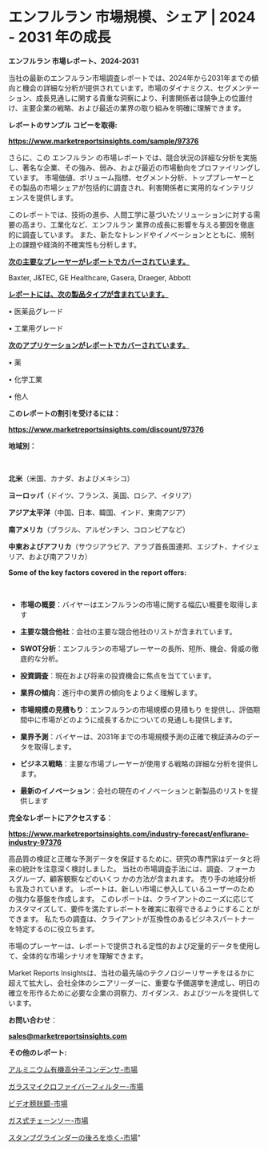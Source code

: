 # エンフルラン 市場規模、シェア | 2024 - 2031 年の成長

<strong>エンフルラン 市場レポート、2024-2031</strong>

当社の最新のエンフルラン市場調査レポートでは、2024年から2031年までの傾向と機会の詳細な分析が提供されています。市場のダイナミクス、セグメンテーション、成長見通しに関する貴重な洞察により、利害関係者は競争上の位置付け、主要企業の戦略、および最近の業界の取り組みを明確に理解できます。



<strong>レポートのサンプル コピーを取得:</strong> <a href=https://www.marketreportsinsights.com/sample/97376>

<strong><u>https://www.marketreportsinsights.com/sample/97376</u></strong></a>

さらに、この エンフルラン の市場レポートでは、競合状況の詳細な分析を実施し、著名な企業、その強み、弱み、および最近の市場動向をプロファイリングしています。 市場価値、ボリューム指標、セグメント分析、トッププレーヤーとその製品の市場シェアが包括的に調査され、利害関係者に実用的なインテリジェンスを提供します。

このレポートでは、技術の進歩、人間工学に基づいたソリューションに対する需要の高まり、工業化など、エンフルラン 業界の成長に影響を与える要因を徹底的に調査しています。 また、新たなトレンドやイノベーションとともに、規制上の課題や経済的不確実性も分析します。



<strong><u>次の主要なプレーヤーがレポートでカバーされています。</u></strong>

Baxter, J&TEC, GE Healthcare, Gasera, Draeger, Abbott



<strong><u><b>レポートには、次の製品タイプが含まれています。</b></u></strong>

• 医薬品グレード

• 工業用グレード



<strong><u><b>次のアプリケーションがレポートでカバーされています。</b></u></strong>

• 薬

• 化学工業

• 他人



<strong><b>このレポートの割引を受けるには：</b></strong>

<a href=https://www.marketreportsinsights.com/discount/97376>

<strong><u>https://www.marketreportsinsights.com/discount/97376</u></strong></a>



<strong>地域別：</strong>

<strong> </strong>



<strong>北米</strong>（米国、カナダ、およびメキシコ）



<strong>ヨーロッパ</strong>（ドイツ、フランス、英国、ロシア、イタリア）



<strong>アジア太平洋</strong>（中国、日本、韓国、インド、東南アジア）



<strong>南アメリカ</strong>（ブラジル、アルゼンチン、コロンビアなど）



<strong>中東およびアフリカ</strong>（サウジアラビア、アラブ首長国連邦、エジプト、ナイジェリア、および南アフリカ）



<strong>Some of the key factors covered in the report offers:</strong>

<strong> </strong>
<ul>
  <li>

<strong>市場の概要</strong>：バイヤーはエンフルランの市場に関する幅広い概要を取得します</li>
  <li>

<strong>主要な競合他社</strong>：会社の主要な競合他社のリストが含まれています。</li>
  <li>

<strong>SWOT分析</strong>：エンフルランの市場プレーヤーの長所、短所、機会、脅威の徹底的な分析。</li>
  <li>

<strong>投資調査</strong>：現在および将来の投資機会に焦点を当てています。</li>
  <li>

<strong>業界の傾向</strong>：進行中の業界の傾向をよりよく理解します。</li>
  <li>

<strong>市場規模の見積もり</strong>：エンフルランの市場規模の見積もり を提供し、評価期間中に市場がどのように成長するかについての見通しも提供します。</li>
  <li>

<strong>業界予測</strong>：バイヤーは、2031年までの市場規模予測の正確で検証済みのデータを取得します。</li>
  <li>

<strong>ビジネス戦略</strong>：主要な市場プレーヤーが使用する戦略の詳細な分析を提供します。</li>
  <li>

<strong>最新のイノベーション</strong>：会社の現在のイノベーションと新製品のリストを提供します</li>
</ul>


<strong>完全なレポートにアクセスする</strong>：

<a href=https://www.marketreportsinsights.com/industry-forecast/enflurane-industry-97376>

<strong><u>https://www.marketreportsinsights.com/industry-forecast/enflurane-industry-97376</u></strong></a>

高品質の検証と正確な予測データを保証するために、研究の専門家はデータと将来の統計を注意深く検討しました。 当社の市場調査手法には、調査、フォーカスグループ、顧客観察などのいくつ かの方法が含まれます。 売り手の地域分析も言及されています。 レポートは、新しい市場に参入しているユーザーのための強力な基盤を作成します。 このレポートは、クライアントのニーズに応じてカスタマイズして、要件を満たすレポートを確実に取得できるようにすることができます。 私たちの調査は、クライアントが互換性のあるビジネスパートナーを特定するのに役立ちます。

市場のプレーヤーは、レポートで提供される定性的および定量的データを使用して、全体的な市場シナリオを理解できます。

Market Reports Insightsは、当社の最先端のテクノロジーリサーチをはるかに超えて拡大し、会社全体のシニアリーダーに、重要な予備選挙を達成し、明日の確立を形作るために必要な企業の洞察力、ガイダンス、およびツールを提供しています。



<strong><b>お問い合わせ</b></strong>：

<a href=mailto:sales@marketreportsinsights.com>

<strong><u>sales@marketreportsinsights.com</u></strong></a>



<strong>その他のレポート:</strong>

<a href=https://www.linkedin.com/pulse/アルミニウム有機高分子コンデンサ-市場-2023-swot-分析と成長率-aubmf/>アルミニウム有機高分子コンデンサ-市場</a>

<a href=https://www.linkedin.com/pulse/ガラスマイクロファイバーフィルター-市場-2023-年のダイナミクスとビジネストレンド-sooqf/>ガラスマイクロファイバーフィルター-市場</a>

<a href=https://www.linkedin.com/pulse/ビデオ膀胱鏡-市場-2023-swot-分析と成長率-2030-market-tribunal-iliof/>ビデオ膀胱鏡-市場</a>

<a href=https://www.linkedin.com/pulse/ガス式チェーンソー-市場-2023-総合分析と事業成長戦略-2030-pr-news-hub-ypgaf/>ガス式チェーンソー-市場</a>

<a href=https://www.linkedin.com/pulse/スタンプグラインダーの後ろを歩く-市場-2023-最新の-cagr-および成長分析-figef/>スタンプグラインダーの後ろを歩く-市場</a>"
